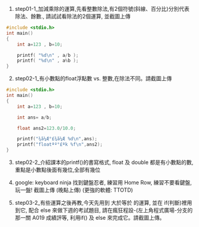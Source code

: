1. step01-1_加減乘除的運算,先看整數除法,有2個符號(斜線、百分比)分別代表除法、餘數., 請試試看除法的2個運算, 並截圖上傳
```c
#include <stdio.h>
int main()
{
    int a=123 , b=10;

    printf( "%d\n" , a/b );
    printf( "%d\n" , a%b );
}
```

2. step02-1_有小數點的float浮點數 vs. 整數,在除法不同。請截圖上傳
```c
#include <stdio.h>
int main()
{
    int a=123 , b=10;

    int ans= a/b;

    float ans2=123.0/10.0;

    printf("¾ã¼Æ°£¾ã¼Æ %d\n",ans);
    printf("floatªº°£ªk %f\n",ans2);
}
```

3. step02-2_介紹課本的printf()的書寫格式, float 及 double 都是有小數點的數,重點是小數點後面有幾位,全部有幾位

4. google: keyboard ninja 找到鍵盤忍者, 練習用 Home Row, 練習不要看鍵盤,玩一盤! 截圖上傳 (晚點上傳) (更強的軟體: TTOTD)

5. step03-2_有些運算之後再教,今天先用到 大於等於 的運算, 並在 if(判斷)裡用到它, 配合 else 來做下週的考試題目, 請在瘋狂程設-(左上角程式廣場-分支的那一關 A019 成績評等, 利用if() 及 else 來完成它。請截圖上傳。
